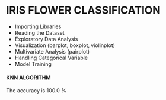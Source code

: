 # IRIS FLOWER CLASSIFICATION 
*   Importing Libraries
*   Reading the Dataset
*   Exploratory Data Analysis
*   Visualization (barplot, boxplot, violinplot)
*   Multivariate Analysis (pairplot)
*   Handling Categorical Variable
*   Model Training

#### KNN ALGORITHM
The accuracy is 100.0 %
